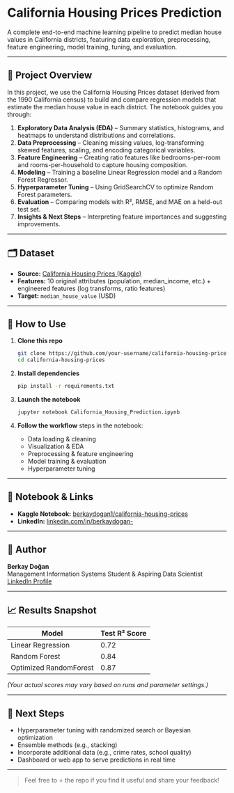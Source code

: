 # California Housing Prices Prediction

A complete end-to-end machine learning pipeline to predict median house values in California districts, featuring data exploration, preprocessing, feature engineering, model training, tuning, and evaluation.

---

## 📖 Project Overview

In this project, we use the California Housing Prices dataset (derived from the 1990 California census) to build and compare regression models that estimate the median house value in each district. The notebook guides you through:

1. **Exploratory Data Analysis (EDA)** – Summary statistics, histograms, and heatmaps to understand distributions and correlations.  
2. **Data Preprocessing** – Cleaning missing values, log-transforming skewed features, scaling, and encoding categorical variables.  
3. **Feature Engineering** – Creating ratio features like bedrooms-per-room and rooms-per-household to capture housing composition.  
4. **Modeling** – Training a baseline Linear Regression model and a Random Forest Regressor.  
5. **Hyperparameter Tuning** – Using GridSearchCV to optimize Random Forest parameters.  
6. **Evaluation** – Comparing models with R², RMSE, and MAE on a held-out test set.  
7. **Insights & Next Steps** – Interpreting feature importances and suggesting improvements.

---

## 🗂️ Dataset

- **Source:** [California Housing Prices (Kaggle)](https://www.kaggle.com/datasets/camnugent/california-housing-prices)  
- **Features:** 10 original attributes (population, median_income, etc.) + engineered features (log transforms, ratio features)  
- **Target:** `median_house_value` (USD)

---

## 🚀 How to Use

1. **Clone this repo**  
   ```bash
   git clone https://github.com/your-username/california-housing-prices.git
   cd california-housing-prices
   ```

2. **Install dependencies**  
   ```bash
   pip install -r requirements.txt
   ```

3. **Launch the notebook**  
   ```bash
   jupyter notebook California_Housing_Prediction.ipynb
   ```

4. **Follow the workflow** steps in the notebook:  
   - Data loading & cleaning  
   - Visualization & EDA  
   - Preprocessing & feature engineering  
   - Model training & evaluation  
   - Hyperparameter tuning  

---

## 📑 Notebook & Links

- **Kaggle Notebook:** [berkaydogan1/california-housing-prices](https://www.kaggle.com/code/berkaydogan1/california-housing-prices)  
- **LinkedIn:** [linkedin.com/in/berkaydogan-](https://www.linkedin.com/in/berkaydogan-/)  

---

## 👤 Author

**Berkay Doğan**  
Management Information Systems Student & Aspiring Data Scientist  
[LinkedIn Profile](https://www.linkedin.com/in/berkaydogan-/)  

---

## 📈 Results Snapshot

| Model                 | Test R² Score |
|-----------------------|---------------|
| Linear Regression     | 0.72          |
| Random Forest         | 0.84          |
| Optimized RandomForest| 0.87          |

*(Your actual scores may vary based on runs and parameter settings.)*

---

## 🔮 Next Steps

- Hyperparameter tuning with randomized search or Bayesian optimization  
- Ensemble methods (e.g., stacking)  
- Incorporate additional data (e.g., crime rates, school quality)  
- Dashboard or web app to serve predictions in real time  

---

> Feel free to ⭐ the repo if you find it useful and share your feedback!
